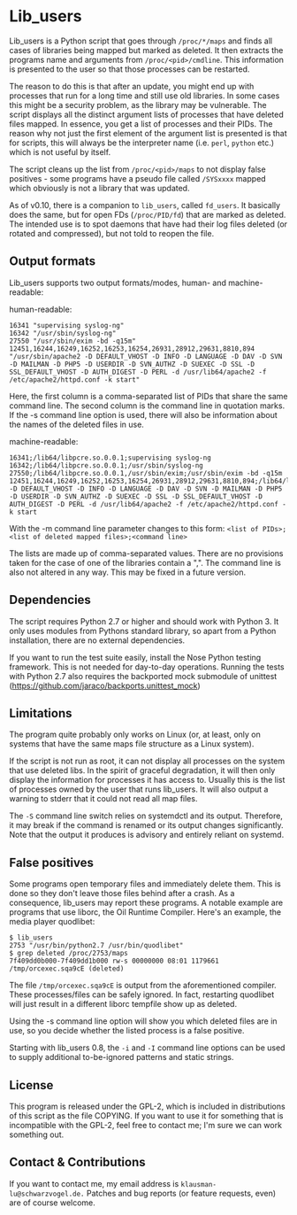 # Lib_users

Lib_users is a Python script that goes through `/proc/*/maps` and finds all
cases of libraries being mapped but marked as deleted. It then extracts the
programs name and arguments from `/proc/<pid>/cmdline`. This information is
presented to the user so that those processes can be restarted.

The reason to do this is that after an update, you might end up with processes
that run for a long time and still use old libraries. In some cases this might
be a security problem, as the library may be vulnerable. The script displays
all the distinct argument lists of processes that have deleted files mapped.
In essence, you get a list of processes and their PIDs. The reason why not
just the first element of the argument list is presented is that for scripts,
this will always be the interpreter name (i.e. `perl`, `python` etc.) which is
not useful by itself.

The script cleans up the list from `/proc/<pid>/maps` to not display false
positives - some programs have a pseudo file called `/SYSxxxx` mapped which
obviously is not a library that was updated.

As of v0.10, there is a companion to `lib_users`, called `fd_users`. It
basically does the same, but for open FDs (`/proc/PID/fd`) that are marked as
deleted. The intended use is to spot daemons that have had their log files
deleted (or rotated and compressed), but not told to reopen the file.

## Output formats

Lib_users supports two output formats/modes, human- and machine-readable:

human-readable:

```
16341 "supervising syslog-ng"
16342 "/usr/sbin/syslog-ng"
27550 "/usr/sbin/exim -bd -q15m"
12451,16244,16249,16252,16253,16254,26931,28912,29631,8810,894 "/usr/sbin/apache2 -D DEFAULT_VHOST -D INFO -D LANGUAGE -D DAV -D SVN -D MAILMAN -D PHP5 -D USERDIR -D SVN_AUTHZ -D SUEXEC -D SSL -D SSL_DEFAULT_VHOST -D AUTH_DIGEST -D PERL -d /usr/lib64/apache2 -f /etc/apache2/httpd.conf -k start"
```

Here, the first column is a comma-separated list of PIDs that share the same
command line. The second column is the command line in quotation marks. If the
-s command line option is used, there will also be information about the names
of the deleted files in use.

machine-readable:

```
16341;/lib64/libpcre.so.0.0.1;supervising syslog-ng
16342;/lib64/libpcre.so.0.0.1;/usr/sbin/syslog-ng
27550;/lib64/libpcre.so.0.0.1,/usr/sbin/exim;/usr/sbin/exim -bd -q15m
12451,16244,16249,16252,16253,16254,26931,28912,29631,8810,894;/lib64/libpcre.so.0.0.1;/usr/sbin/apache2 -D DEFAULT_VHOST -D INFO -D LANGUAGE -D DAV -D SVN -D MAILMAN -D PHP5 -D USERDIR -D SVN_AUTHZ -D SUEXEC -D SSL -D SSL_DEFAULT_VHOST -D AUTH_DIGEST -D PERL -d /usr/lib64/apache2 -f /etc/apache2/httpd.conf -k start
```

With the -m command line parameter changes to this form:
`<list of PIDs>;<list of deleted mapped files>;<command line>`

The lists are made up of comma-separated values. There are no provisions taken
for the case of one of the libraries contain a ",". The command line is also
not altered in any way. This may be fixed in a future version.

## Dependencies

The script requires Python 2.7 or higher and should work with Python 3. It only
uses modules from Pythons standard library, so apart from a Python
installation, there are no external dependencies.

If you want to run the test suite easily, install the Nose Python testing
framework. This is not needed for day-to-day operations. Running the tests with
Python 2.7 also requires the backported mock submodule of unittest
(https://github.com/jaraco/backports.unittest_mock)

## Limitations

The program quite probably only works on Linux (or, at least, only on systems
that have the same maps file structure as a Linux system).

If the script is not run as root, it can not display all processes on the
system that use deleted libs. In the spirit of graceful degradation, it will
then only display the information for processes it has access to. Usually this
is the list of processes owned by the user that runs lib_users. It will also
output a warning to stderr that it could not read all map files.

The `-S` command line switch relies on systemdctl and its output. Therefore, it
may break if the command is renamed or its output changes significantly. Note
that the output it produces is advisory and entirely reliant on systemd.

## False positives

Some programs open temporary files and immediately delete them. This is done
so they don't leave those files behind after a crash. As a consequence,
lib_users may report these programs. A notable example are programs that use
liborc, the Oil Runtime Compiler. Here's an example, the media player
quodlibet:

```
$ lib_users 
2753 "/usr/bin/python2.7 /usr/bin/quodlibet"
$ grep deleted /proc/2753/maps 
7f409dd0b000-7f409dd1b000 rw-s 00000000 08:01 1179661 /tmp/orcexec.sqa9cE (deleted)
```

The file `/tmp/orcexec.sqa9cE` is output from the aforementioned compiler. These
processes/files can be safely ignored. In fact, restarting quodlibet will just
result in a different liborc tempfile show up as deleted.

Using the -s command line option will show you which deleted files are in use,
so you decide whether the listed process is a false positive.

Starting with lib_users 0.8, the `-i` and `-I` command line options can be used to
supply additional to-be-ignored patterns and static strings.

## License

This program is released under the GPL-2, which is included in distributions
of this script as the file COPYING. If you want to use it for something that
is incompatible with the GPL-2, feel free to contact me; I'm sure we can work
something out.

## Contact & Contributions

If you want to contact me, my email address is `klausman-lu@schwarzvogel.de.`
Patches and bug reports (or feature requests, even) are of course welcome.
